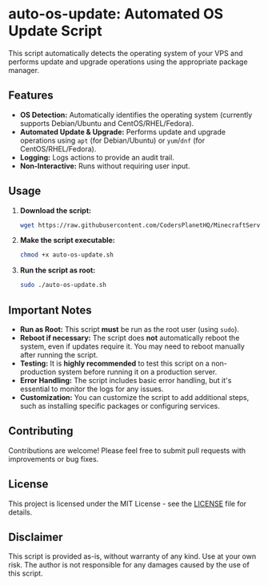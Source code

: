 # auto-os-update: Automated OS Update Script

This script automatically detects the operating system of your VPS and performs update and upgrade operations using the appropriate package manager.

## Features

*   **OS Detection:** Automatically identifies the operating system (currently supports Debian/Ubuntu and CentOS/RHEL/Fedora).
*   **Automated Update & Upgrade:**  Performs update and upgrade operations using `apt` (for Debian/Ubuntu) or `yum`/`dnf` (for CentOS/RHEL/Fedora).
*   **Logging:** Logs actions to provide an audit trail.
*   **Non-Interactive:** Runs without requiring user input.

## Usage

1.  **Download the script:**

    ```bash
    wget https://raw.githubusercontent.com/CodersPlanetHQ/MinecraftServerSetup/main/auto-os-update.sh -O auto-os-update.sh
    ```

2.  **Make the script executable:**

    ```bash
    chmod +x auto-os-update.sh
    ```

3.  **Run the script as root:**

    ```bash
    sudo ./auto-os-update.sh
    ```

## Important Notes

*   **Run as Root:**  This script **must** be run as the root user (using `sudo`).
*   **Reboot if necessary:** The script does **not** automatically reboot the system, even if updates require it.  You may need to reboot manually after running the script.
*   **Testing:**  It is **highly recommended** to test this script on a non-production system before running it on a production server.
*   **Error Handling:** The script includes basic error handling, but it's essential to monitor the logs for any issues.
*   **Customization:**  You can customize the script to add additional steps, such as installing specific packages or configuring services.

## Contributing

Contributions are welcome! Please feel free to submit pull requests with improvements or bug fixes.

## License

This project is licensed under the MIT License - see the [LICENSE](LICENSE) file for details.

## Disclaimer

This script is provided as-is, without warranty of any kind. Use at your own risk. The author is not responsible for any damages caused by the use of this script.
